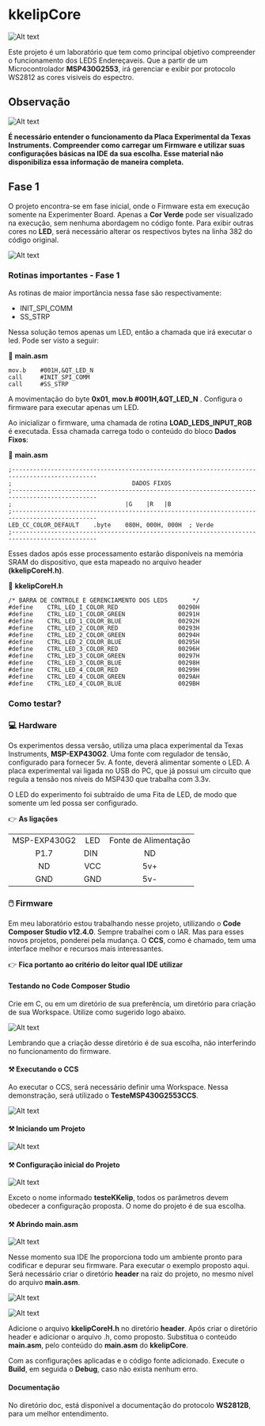 # kkelipCore

![Alt text](img/P_119.jpg)

Este projeto é um  laboratório que tem como principal objetivo compreender o funcionamento dos LEDS Endereçaveis. Que a partir de um Microcontrolador **MSP430G2553**, irá gerenciar e exibir por protocolo WS2812 as cores visiveis do espectro.


## Observação

![Alt text](img/MSP430_Launchpad1.png)

**É necessário entender o funcionamento da Placa Experimental da Texas Instruments. Compreender como carregar um Firmware e utilizar suas configurações básicas na IDE da sua escolha. Esse material não disponibiliza essa informação de maneira completa.**

## Fase 1

O projeto encontra-se em fase inicial, onde o Firmware esta em execução somente na Experimenter Board. Apenas a **Cor Verde** pode ser visualizado na execução, sem nenhuma abordagem no código fonte. Para exibir outras cores no **LED**, será necessário alterar os respectivos bytes na linha 382 do código original.

![Alt text](img/P__170837.jpg)

### Rotinas importantes - Fase 1

As rotinas de maior importância nessa fase são respectivamente:

* INIT_SPI_COMM
* SS_STRP

Nessa solução temos apenas um LED, então a chamada que irá executar o led. Pode ser visto a seguir:

📃 **main.asm**
````
mov.b    #001H,&QT_LED_N
call     #INIT_SPI_COMM
call     #SS_STRP
````

A movimentação do byte **0x01**, **mov.b    #001H,&QT_LED_N** . Configura o firmware para executar apenas um LED. 

Ao inicializar o firmware, uma chamada de rotina **LOAD_LEDS_INPUT_RGB** é executada. Essa chamada carrega todo o conteúdo do bloco **Dados Fixos**:

📃 **main.asm**

````
;----------------------------------------------------------------------------------------------
;                                  DADOS FIXOS
;----------------------------------------------------------------------------------------------
;                                |G    |R   |B
;----------------------------------------------------------------------------------------------
LED_CC_COLOR_DEFAULT    .byte    080H, 000H, 000H  ; Verde
;----------------------------------------------------------------------------------------------
````

Esses dados após esse processamento estarão disponíveis na memória SRAM do dispositivo, que esta mapeado no arquivo header **(kkelipCoreH.h)**.

📃 **kkelipCoreH.h**

````
/* BARRA DE CONTROLE E GERENCIAMENTO DOS LEDS       */
#define    CTRL_LED_I_COLOR_RED                 00290H
#define    CTRL_LED_1_COLOR_GREEN               00291H
#define    CTRL_LED_1_COLOR_BLUE                00292H
#define    CTRL_LED_2_COLOR_RED                 00293H
#define    CTRL_LED_2_COLOR_GREEN               00294H
#define    CTRL_LED_2_COLOR_BLUE                00295H
#define    CTRL_LED_3_COLOR_RED                 00296H
#define    CTRL_LED_3_COLOR_GREEN               00297H
#define    CTRL_LED_3_COLOR_BLUE                00298H
#define    CTRL_LED_4_COLOR_RED                 00299H
#define    CTRL_LED_4_COLOR_GREEN               0029AH
#define    CTRL_LED_4_COLOR_BLUE                0029BH

````

### Como testar?

### 💻 Hardware

Os experimentos dessa versão, utiliza uma placa experimental da Texas Instruments, **MSP-EXP430G2**. Uma fonte com regulador de tensão, configurado para fornecer 5v. A fonte, deverá alimentar somente o LED. A placa experimental vai ligada no USB do PC, que já possui um circuito que regula a tensão nos níveis do MSP430 que trabalha com 3.3v.

O LED do experimento foi subtraído de uma Fita de LED, de modo que somente um led possa ser configurado.

👉 **As ligações** 

<table>
   <tr>
      <td style="text-align: center;">MSP-EXP430G2</td><td style="text-align: center;">LED</td><td style="text-align: center;">Fonte de Alimentação</td>
   </tr>
   <tr>
      <td style="text-align: center;">P1.7</td><td>DIN</td><td style="text-align: center;">ND</td> 
   </tr>
   <tr>
    <td style="text-align: center;">ND</td><td style="text-align: center;">VCC</td><td style="text-align: center;">5v+</td>
   </tr>
   <tr>
   <td style="text-align: center;">GND</td><td style="text-align: center;">GND</td><td style="text-align: center;">5v-</td>
   </tr>
</table>

### 🖱️ Firmware

Em meu laboratório estou trabalhando nesse projeto, utilizando o **Code Composer Studio v12.4.0**. Sempre trabalhei com o IAR. Mas para esses novos projetos, ponderei pela mudança. O **CCS**, como é chamado, tem uma interface melhor e recursos mais interessantes. 

👉 **Fica portanto ao critério do leitor qual IDE utilizar** 

#### Testando no Code Composer Studio

Crie em C, ou em um diretório de sua preferência, um diretório para criação de sua Workspace. Utilize como sugerido logo abaixo.

![Alt text](img/preparandoAmbiente_Diretorio.png)

Lembrando que a criação desse diretório é de sua escolha, não interferindo no funcionamento do firmware.

#### ⚒️ Executando o CCS

Ao executar o CCS, será necessário definir uma Workspace. Nessa demonstração, será utilizado o **TesteMSP430G2553CCS**.

![Alt text](img/preparandoAmbiente_CCS_WS.png)

#### ⚒️ Iniciando um Projeto

![Alt text](img/preparandoAmbiente_CCS_NP.png)


#### ⚒️ Configuração inicial do Projeto

![Alt text](img/preparandoAmbiente_CCS_CONFIG.png)

Exceto o nome informado **testeKKelip**, todos os parâmetros devem obedecer a configuração proposta. O nome do projeto é de sua escolha.

#### ⚒️ Abrindo main.asm 

![Alt text](img/preparandoAmbiente_CCS_INIT_PROJECT.png)

Nesse momento sua IDE lhe proporciona todo um ambiente pronto para codificar e depurar seu firmware. Para executar o exemplo proposto aqui. Será necessário criar o diretório **header** na raiz do projeto, no mesmo nível do arquivo **main.asm**.


![Alt text](img/preparandoAmbiente_CCS_NEW_H.png)


![Alt text](img/preparandoAmbiente_CCS_CREATE_H.png)

Adicione o arquivo **kkelipCoreH.h** no diretório **header**. Após criar o diretório header e adicionar o arquivo .h, como proposto. Substitua o conteúdo **main.asm**, pelo conteúdo do **main.asm** do **kkelipCore**.

Com as configurações aplicadas e o código fonte adicionado. Execute o **Build**, em seguida o **Debug**, caso não exista nenhum erro. 

#### Documentação

No diretório doc, está disponível a documentação do protocolo **WS2812B**, para um melhor entendimento.
